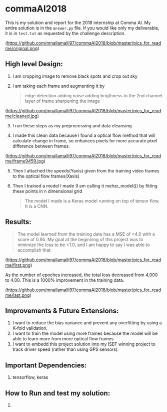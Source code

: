 # commaAI2018
This is my solution and report for the 2018 internship at Comma AI. My entire solution is in the `answer.py` file. 
If you would like only my deliverable, it is in `test.txt` as requested by the challenge description. 

(https://github.com/mnallamalli97/commaAI2018/blob/master/pics_for_readme/original.png)

## High level Design: 

1. I am cropping image to remove black spots and crop out sky

2. I am taking each frame and augmenting it by
	> edge detection
	> adding noise
	> adding brigthness to the 2nd channel layer of frame
	> sharpening the image
  
  (https://github.com/mnallamalli97/commaAI2018/blob/master/pics_for_readme/cleaned.jpg)

3. I run these steps as my preprocessing and data cleansing

4. I made this clean data because I found a optical flow method that will calculate change in frame, so enhances pixels for more accurate pixel difference between frames. 

  (https://github.com/mnallamalli97/commaAI2018/blob/master/pics_for_readme/frame9459.jpg)

5. Then I attached the speeds(Yaxis) given from the training video frames to the optical flow frames(Xaxis)

6. Then I trained a model I made (I am calling it mehar_model()) by fitting these points in n dimensional grid
	> The model I made is a Keras model running on top of tensor flow. It is a CNN.
  
## Results: 
  > The model learned from the training data  has a MSE of <4.0 with a score of 0.95. My goal at the beginning of this project was to minimize the loss to be <1.0, and I am happy to say I was able to accomplish that. 
  
  (https://github.com/mnallamalli97/commaAI2018/blob/master/pics_for_readme/first.png)
  
  As the number of epoches increased, the total loss decreased from 4,000 to 4.00. This is a 1000% improvement in the training data. 
  
  (https://github.com/mnallamalli97/commaAI2018/blob/master/pics_for_readme/last.png)
  

## Improvements & Future Extensions:

1. I want to reduce the bias variance and prevent any overfitting by using a K-fold validation.
2. I want to train the model using more frames because the model will be able to learn more from more optical flow frames
3. I want to embedd this project solution into my ISEF winning project to track driver speed (rather than using GPS sensors).

## Important Dependencies: 

1. tensorflow, keras 

## How to Run and test my solution:

1. 
